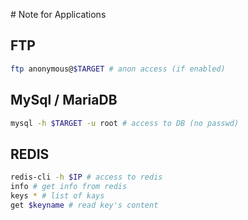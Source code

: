 # Note for Applications

## FTP
``` bash
ftp anonymous@$TARGET # anon access (if enabled)
```

## MySql / MariaDB
``` bash
mysql -h $TARGET -u root # access to DB (no passwd)
```

## REDIS
``` bash
redis-cli -h $IP # access to redis
info # get info from redis
keys * # list of kays
get $keyname # read key's content
```
